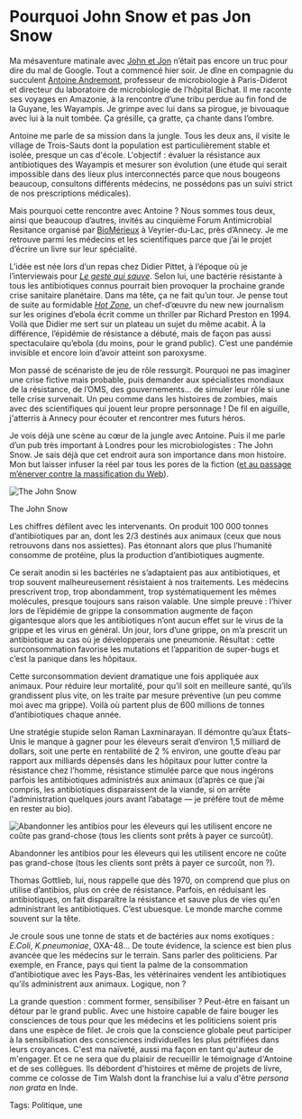 # Pourquoi John Snow et pas Jon Snow

Ma mésaventure matinale avec [John et Jon](http://blog.tcrouzet.com/2015/06/15/le-veritable-jon-snow-ou-comment-google-altere-lhistoire/) n’était pas encore un truc pour dire du mal de Google. Tout a commencé hier soir. Je dîne en compagnie du succulent [Antoine Andremont](http://www.huffingtonpost.fr/antoine-andremont/), professeur de microbiologie à Paris-Diderot et directeur du laboratoire de microbiologie de l’hôpital Bichat. Il me raconte ses voyages en Amazonie, à la rencontre d’une tribu perdue au fin fond de la Guyane, les Wayampis. Je grimpe avec lui dans sa pirogue, je bivouaque avec lui à la nuit tombée. Ça grésille, ça gratte, ça chante dans l’ombre.

Antoine me parle de sa mission dans la jungle. Tous les deux ans, il visite le village de Trois-Sauts dont la population est particulièrement stable et isolée, presque un cas d'école. L'objectif : évaluer la résistance aux antibiotiques des Wayampis et mesurer son évolution (une étude qui serait impossible dans des lieux plus interconnectés parce que nous bougeons beaucoup, consultons différents médecins, ne possédons pas un suivi strict de nos prescriptions médicales).

Mais pourquoi cette rencontre avec Antoine ? Nous sommes tous deux, ainsi que beaucoup d’autres, invités au cinquième Forum Antimicrobial Resitance organisé par [BioMérieux](https://fr.wikipedia.org/wiki/BioM%C3%A9rieux) à Veyrier-du-Lac, près d’Annecy. Je me retrouve parmi les médecins et les scientifiques parce que j’ai le projet d’écrire un livre sur leur spécialité.

L’idée est née lors d’un repas chez Didier Pittet, à l’époque où je l’interviewais pour [*Le geste qui sauve*](http://blog.tcrouzet.com/le-geste-qui-sauve/). Selon lui, une bactérie résistante à tous les antibiotiques connus pourrait bien provoquer la prochaine grande crise sanitaire planétaire. Dans ma tête, ça ne fait qu’un tour. Je pense tout de suite au formidable [*Hot Zone*](https://en.wikipedia.org/wiki/The_Hot_Zone), un chef-d’œuvre du new new journalism sur les origines d’ebola écrit comme un thriller par Richard Preston en 1994. Voilà que Didier me sert sur un plateau un sujet du même acabit. À la différence, l’épidémie de résistance a débuté, mais de façon pas aussi spectaculaire qu’ebola (du moins, pour le grand public). C’est une pandémie invisible et encore loin d’avoir atteint son paroxysme.

Mon passé de scénariste de jeu de rôle ressurgit. Pourquoi ne pas imaginer une crise fictive mais probable, puis demander aux spécialistes mondiaux de la résistance, de l’OMS, des gouvernements… de simuler leur rôle si une telle crise survenait. Un peu comme dans les histoires de zombies, mais avec des scientifiques qui jouent leur propre personnage ! De fil en aiguille, j'atterris à Annecy pour écouter et rencontrer mes futurs héros.

Je vois déjà une scène au cœur de la jungle avec Antoine. Puis il me parle d’un pub très important à Londres pour les microbiologistes : The John Snow. Je sais déjà que cet endroit aura son importance dans mon histoire. Mon but laisser infuser la réel par tous les pores de la fiction ([et au passage m’énerver contre la massification du Web](http://blog.tcrouzet.com/2015/06/15/le-veritable-jon-snow-ou-comment-google-altere-lhistoire/)).

![The John Snow](http://blog.tcrouzet.comhttps://tcrouzet.com/images_tc/2015/06/amr1.jpg)

The John Snow

Les chiffres défilent avec les intervenants. On produit 100 000 tonnes d’antibiotiques par an, dont les 2/3 destinés aux animaux (ceux que nous retrouvons dans nos assiettes). Pas étonnant alors que plus l’humanité consomme de protéine, plus la production d’antibiotiques augmente.

Ce serait anodin si les bactéries ne s’adaptaient pas aux antibiotiques, et trop souvent malheureusement résistaient à nos traitements. Les médecins prescrivent trop, trop abondamment, trop systématiquement les mêmes molécules, presque toujours sans raison valable. Une simple preuve : l’hiver lors de l’épidémie de grippe la consommation augmente de façon gigantesque alors que les antibiotiques n’ont aucun effet sur le virus de la grippe et les virus en général. Un jour, lors d’une grippe, on m’a prescrit un antibiotique au cas où je développerais une pneumonie. Résultat : cette surconsommation favorise les mutations et l’apparition de super-bugs et c’est la panique dans les hôpitaux.

Cette surconsommation devient dramatique une fois appliquée aux animaux. Pour réduire leur mortalité, pour qu’il soit en meilleure santé, qu’ils grandissent plus vite, on les traite par mesure préventive (un peu comme moi avec ma grippe). Voilà où partent plus de 600 millions de tonnes d’antibiotiques chaque année.

Une stratégie stupide selon Raman Laxminarayan. Il démontre qu’aux États-Unis le manque à gagner pour les éleveurs serait d’environ 1,5 milliard de dollars, soit une perte en rentabilité de 2 % environ, une goutte d’eau par rapport aux milliards dépensés dans les hôpitaux pour lutter contre la résistance chez l’homme, résistance stimulée parce que nous ingérons parfois les antibiotiques administrés aux animaux (d’après ce que j’ai compris, les antibiotiques disparaissent de la viande, si on arrête l'administration quelques jours avant l’abatage — je préfère tout de même en rester au bio).

![Abandonner les antibios pour les éleveurs qui les utilisent encore ne coûte pas grand-chose (tous les clients sont prêts à payer ce surcoût). ](http://blog.tcrouzet.comhttps://tcrouzet.com/images_tc/2015/06/amr2.jpg)

Abandonner les antibios pour les éleveurs qui les utilisent encore ne coûte pas grand-chose (tous les clients sont prêts à payer ce surcoût, non ?).

Thomas Gottlieb, lui, nous rappelle que dès 1970, on comprend que plus on utilise d’antibios, plus on crée de résistance. Parfois, en réduisant les antibiotiques, on fait disparaître la résistance et sauve plus de vies qu'en administrant les antibiotiques. C’est ubuesque. Le monde marche comme souvent sur la tête.

Je croule sous une tonne de stats et de bactéries aux noms exotiques : *E.Coli*, *K.pneumoniae*, OXA-48… De toute évidence, la science est bien plus avancée que les médecins sur le terrain. Sans parler des politiciens. Par exemple, en France, pays qui tient la palme de la consommation d’antibiotique avec les Pays-Bas, les vétérinaires vendent les antibiotiques qu’ils administrent aux animaux. Logique, non ?

La grande question : comment former, sensibiliser ? Peut-être en faisant un détour par le grand public. Avec une histoire capable de faire bouger les consciences de tous pour que les médecins et les politiciens soient pris dans une espèce de filet. Je crois que la conscience globale peut participer à la sensibilisation des consciences individuelles les plus pétrifiées dans leurs croyances. C'est ma naïveté, aussi ma façon en tant qu'auteur de m'engager. Et ce ne sera que du plaisir de recueillir le témoignage d'Antoine et de ses collègues. Ils débordent d'histoires et même de projets de livre, comme ce colosse de Tim Walsh dont la franchise lui a valu d'être *persona non grata* en Inde.

Tags: Politique, une